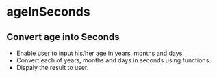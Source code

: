 # ageInSeconds

## Convert age into Seconds
* Enable user to input his/her age in years, months and days.
* Convert each of years, months and days in seconds using functions.
* Dispaly the result to user. 